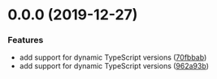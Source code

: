 # 0.0.0 (2019-12-27)

### Features

- add support for dynamic TypeScript versions ([70fbbab](https://github.com/wessberg/ts-clone-node/commit/70fbbabde8a8c8a841725ed8820d48422b99bf60))
- add support for dynamic TypeScript versions ([962a93b](https://github.com/wessberg/ts-clone-node/commit/962a93b9b5ffabe591d4600eeef977a5394b0854))
